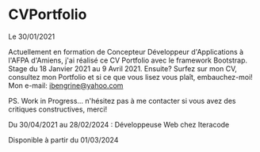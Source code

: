 # CVPortfolio
Le 30/01/2021

Actuellement en formation de Concepteur Développeur d'Applications à l'AFPA d'Amiens, j'ai réalisé ce CV Portfolio avec le framework Bootstrap.
Stage du 18 Janvier 2021 au 9 Avril 2021.
Ensuite? Surfez sur mon CV, consultez mon Portfolio et si ce que vous lisez vous plaît, embauchez-moi!
Mon e-mail: ibengrine@yahoo.com

PS. Work in Progress... n'hésitez pas à me contacter si vous avez des critiques constructives, merci!

Du 30/04/2021 au 28/02/2024 :
Développeuse Web chez Iteracode

Disponible à partir du 01/03/2024
